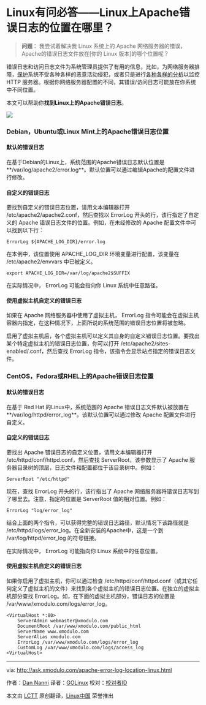 Linux有问必答——Linux上Apache错误日志的位置在哪里？
================================================================================
> **问题**： 我尝试着解决我 Linux 系统上的 Apache 网络服务器的错误，Apache的错误日志文件放在[你的 Linux 版本]的哪个位置呢？

错误日志和访问日志文件为系统管理员提供了有用的信息，比如，为网络服务器排障，[保护][1]系统不受各种各样的恶意活动侵犯，或者只是进行[各种各样的][2][分析][3]以监控 HTTP 服务器。根据你网络服务器配置的不同，其错误/访问日志可能放在你系统中不同位置。

本文可以帮助你**找到Linux上的Apache错误日志**。

![](https://farm8.staticflickr.com/7664/16958522954_4852ab5ea5_c.jpg)

### Debian，Ubuntu或Linux Mint上的Apache错误日志位置 ###

#### 默认的错误日志 ####

在基于Debian的Linux上，系统范围的Apache错误日志默认位置是**/var/log/apache2/error.log**。默认位置可以通过编辑Apache的配置文件进行修改。

#### 自定义的错误日志 ####

要找到自定义的错误日志位置，请用文本编辑器打开 /etc/apache2/apache2.conf，然后查找以 ErrorLog 开头的行，该行指定了自定义的 Apache 错误日志文件的位置。例如，在未经修改的 Apache 配置文件中可以找到以下行：

    ErrorLog ${APACHE_LOG_DIR}/error.log

在本例中，该位置使用 APACHE_LOG_DIR 环境变量进行配置，该变量在 /etc/apache2/envvars 中已被定义。

    export APACHE_LOG_DIR=/var/log/apache2$SUFFIX

在实际情况中， ErrorLog 可能会指向你 Linux 系统中任意路径。

#### 使用虚拟主机自定义的错误日志 ####

如果在 Apache 网络服务器中使用了虚拟主机， ErrorLog 指令可能会在虚拟主机容器内指定，在这种情况下，上面所说的系统范围的错误日志位置将被忽略。

启用了虚拟主机后，各个虚拟主机可以定义其自身的自定义错误日志位置。要找出某个特定虚拟主机的错误日志位置，你可以打开 /etc/apache2/sites-enabled/<your-site>.conf，然后查找 ErrorLog 指令，该指令会显示站点指定的错误日志文件。

### CentOS，Fedora或RHEL上的Apache错误日志位置 ###

#### 默认的错误日志 ####

在基于 Red Hat 的Linux中，系统范围的 Apache 错误日志文件默认被放置在**/var/log/httpd/error_log**。该默认位置可以通过修改 Apache 配置文件进行自定义。

#### 自定义的错误日志 ####

要找出 Apache 错误日志的自定义位置，请用文本编辑器打开 /etc/httpd/conf/httpd.conf，然后查找 ServerRoot，该参数显示了 Apache 服务器目录树的顶层，日志文件和配置都位于该目录树中。例如：

    ServerRoot "/etc/httpd"

现在，查找 ErrorLog 开头的行，该行指出了 Apache 网络服务器将错误日志写到了哪里去。注意，指定的位置是 ServerRoot 值的相对位置。例如：

    ErrorLog "log/error_log"

结合上面的两个指令，可以获得完整的错误日志路径，默认情况下该路径就是 /etc/httpd/logs/error_log。在全新安装的Apache中，这是一个到 /var/log/httpd/error_log 的符号链接。

在实际情况中， ErrorLog 可能指向你 Linux 系统中的任意位置。

#### 使用虚拟主机自定义的错误日志 ####

如果你启用了虚拟主机，你可以通过检查 /etc/httpd/conf/httpd.conf（或其它任何定义了虚拟主机的文件）来找到各个虚拟主机的错误日志位置。在独立的虚拟主机部分查找 ErrorLog。如，在下面的虚拟主机部分，错误日志的位置是 /var/www/xmodulo.com/logs/error_log。

    <VirtualHost *:80>
        ServerAdmin webmaster@xmodulo.com
        DocumentRoot /var/www/xmodulo.com/public_html
        ServerName www.xmodulo.com
        ServerAlias xmodulo.com
        ErrorLog /var/www/xmodulo.com/logs/error_log
        CustomLog /var/www/xmodulo.com/logs/access_log
    <VirtualHost>

--------------------------------------------------------------------------------

via: http://ask.xmodulo.com/apache-error-log-location-linux.html

作者：[Dan Nanni][a]
译者：[GOLinux](https://github.com/GOLinux)
校对：[校对者ID](https://github.com/校对者ID)

本文由 [LCTT](https://github.com/LCTT/TranslateProject) 原创翻译，[Linux中国](https://linux.cn/) 荣誉推出

[a]:http://ask.xmodulo.com/author/nanni
[1]:http://xmodulo.com/configure-fail2ban-apache-http-server.html
[2]:http://xmodulo.com/interactive-apache-web-server-log-analyzer-linux.html
[3]:http://xmodulo.com/sql-queries-apache-log-files-linux.html

